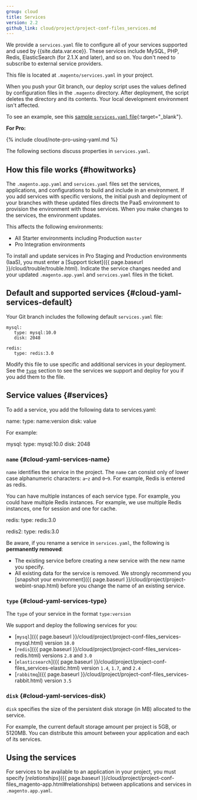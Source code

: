 ```yaml
---
group: cloud
title: Services
version: 2.2
github_link: cloud/project/project-conf-files_services.md
---
```


We provide a `services.yaml` file to configure all of your services supported and used by {{site.data.var.ece}}. These services include MySQL, PHP, Redis, ElasticSearch (for 2.1.X and later), and so on. You don't need to subscribe to external service providers.

This file is located at `.magento/services.yaml` in your project.

<div class="bs-callout bs-callout-info" id="info">
  <p>When you push your Git branch, our deploy script uses the values defined by configuration files in the <code>.magento</code> directory. After deployment, the script deletes the directory and its contents. Your local development environment isn't affected.</p>
</div>

To see an example, see this [sample `services.yaml` file](https://github.com/magento/magento-cloud/blob/master/.magento/services.yaml){:target="_blank"}.

**For Pro:**

{% include cloud/note-pro-using-yaml.md %}

The following sections discuss properties in `services.yaml`.

## How this file works {#howitworks}
The `.magento.app.yaml` and `services.yaml` files set the services, applications, and configurations to build and include in an environment. If you add services with specific versions, the initial push and deployment of your branches with these updated files directs the PaaS environment to provision the environment with those services. When you make changes to the services, the environment updates.

This affects the following environments:

* All Starter environments including Production `master`
* Pro Integration environments

To install and update services in Pro Staging and Production environments (IaaS), you must enter a [Support ticket]({{ page.baseurl }}/cloud/trouble/trouble.html). Indicate the service changes needed and your updated `.magento.app.yaml` and `services.yaml` files in the ticket.

## Default and supported services {#cloud-yaml-services-default}
Your Git branch includes the following default `services.yaml` file:

	mysql:
	   type: mysql:10.0
	   disk: 2048

	redis:
	   type: redis:3.0

Modify this file to use specific and additional services in your deployment. See the [`type`](#cloud-yaml-services-type) section to see the services we support and deploy for you if you add them to the file.

## Service values {#services}
To add a service, you add the following data to services.yaml:

  name:
     type: name:version
     disk: value

For example:

  mysql:
     type: mysql:10.0
     disk: 2048

### `name` {#cloud-yaml-services-name}
`name` identifies the service in the project. The `name` can consist only of lower case alphanumeric characters: `a`&ndash;`z` and `0`&ndash;`9`. For example, Redis is entered as redis.

You can have multiple instances of each service type. For example, you could have multiple Redis instances. For example, we use multiple Redis instances, one for session and one for cache.

  redis:
     type: redis:3.0

  redis2:
     type: redis:3.0

Be aware, if you rename a service in `services.yaml`, the following is **permanently removed**:

* The existing service before creating a new service with the new name you specify.
* All existing data for the service is removed. We strongly recommend you [snapshot your environment]({{ page.baseurl }}/cloud/project/project-webint-snap.html) before you change the name of an existing service.

### `type` {#cloud-yaml-services-type}
The `type` of your service in the format `type:version`

We support and deploy the following services for you:

*	[`mysql`]({{ page.baseurl }}/cloud/project/project-conf-files_services-mysql.html) version `10.0`
*	[`redis`]({{ page.baseurl }}/cloud/project/project-conf-files_services-redis.html) versions `2.8` and `3.0`
*	[`elasticsearch`]({{ page.baseurl }}/cloud/project/project-conf-files_services-elastic.html) version `1.4`, `1.7`, and `2.4`
*	[`rabbitmq`]({{ page.baseurl }}/cloud/project/project-conf-files_services-rabbit.html) version `3.5`

### `disk` {#cloud-yaml-services-disk}

`disk` specifies the size of the persistent disk storage (in MB) allocated to the service.

For example, the current default storage amount per project is 5GB, or 5120MB. You can distribute this amount between your application and each of its services.

## Using the services
For services to be available to an application in your project, you must specify [*relationships*]({{ page.baseurl }}/cloud/project/project-conf-files_magento-app.html#relationships) between applications and services in `.magento.app.yaml`.
